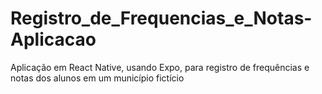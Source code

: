 # Registro_de_Frequencias_e_Notas-Aplicacao
Aplicação em React Native, usando Expo, para registro de frequências e notas dos alunos em um município fictício

